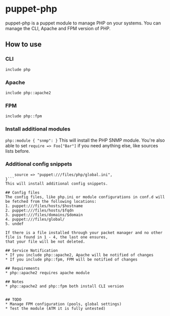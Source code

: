 # puppet-php

puppet-php is a puppet module to manage PHP on your systems.
You can manage the CLI, Apache and FPM version of PHP.

## How to use

### CLI
```include php```

### Apache
```include php::apache2```

### FPM
```include php::fpm```

### Install additional modules
```php::module { "snmp": }```
This will install the PHP SNMP module.
You're also able to set ```require => Foo["Bar"]``` if you need anything else, like sources lists before.

### Additional config snippets
```php::conf { "global":
    source => "puppet:///files/php/global.ini",
}```
This will install additional config snippets.

## Config files
The config files, like php.ini or module configurations in conf.d will be fetched from the following locations:
1. puppet:///files/hosts/$hostname
2. puppet:///files/hosts/$fqdn
3. puppet:///files/domains/$domain
4. puppet:///files/global/
5. undef

If there is a file installed through your packet manager and no other file is found in 1 - 4, the last one ensures,
that your file will be not deleted.

## Service Notification
* If you include php::apache2, Apache will be notified of changes
* If you include php::fpm, FPM will be notified of changes

## Requirements
* php::apache2 requires apache module

## Notes
* php::apache2 and php::fpm both install CLI version


## TODO
* Manage FPM configuration (pools, global settings)
* Test the module (ATM it is fully untested)
